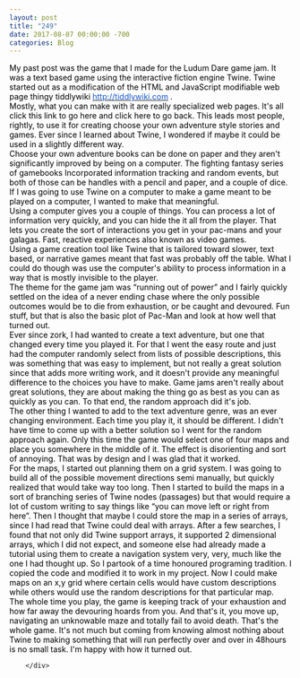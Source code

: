 ```yaml
---
layout: post
title: "249"
date: 2017-08-07 00:00:00 -700
categories: Blog
---
```


<div class="blog-content">
				<div class="paragraph">&#8203;<span style="color:rgb(0, 0, 0)">My past post was the game that I made for the Ludum Dare game jam. It was a text based game using the interactive fiction engine Twine. Twine started out as a modification of the HTML and JavaScript modifiable web page thingy tiddlywiki </span><a href="http://tiddlywiki.com/"><span style="color:rgb(17, 85, 204)">http://tiddlywiki.com</span></a><span style="color:rgb(0, 0, 0)"> .</span><br><span style="color:rgb(0, 0, 0)">Mostly, what you can make with it are really specialized web pages. It's all click this link to go here and click here to go back. This leads most people, rightly, to use it for creating choose your own adventure style stories and games. Ever since I learned about Twine, I wondered if maybe it could be used in a slightly different way. </span><br><span style="color:rgb(0, 0, 0)">Choose your own adventure books can be done on paper and they aren't significantly improved by being on a computer. The fighting fantasy series of gamebooks Incorporated information tracking and random events, but both of those can be handles with a pencil and paper, and a couple of dice. If I was going to use Twine on a computer to make a game meant to be played on a computer, I wanted to make that meaningful. </span><br><span style="color:rgb(0, 0, 0)">Using a computer gives you a couple of things. You can process a lot of information very quickly, and you can hide the it all from the player. That lets you create the sort of interactions you get in your pac-mans and your galagas. Fast, reactive experiences also known as video games.</span><br><span style="color:rgb(0, 0, 0)">Using a game creation tool like Twine that is tailored toward slower, text based, or narrative games meant that fast was probably off the table. What I could do though was use the computer's ability to process information in a way that is mostly invisible to the player. </span><br><span style="color:rgb(0, 0, 0)">The theme for the game jam was &ldquo;running out of power&rdquo; and I fairly quickly settled on the idea of a never ending chase where the only possible outcomes would be to die from exhaustion, or be caught and devoured. Fun stuff, but that is also the basic plot of Pac-Man and look at how well that turned out.</span><br><span style="color:rgb(0, 0, 0)">Ever since zork, I had wanted to create a text adventure, but one that changed every time you played it. For that I went the easy route and just had the computer randomly select from lists of possible descriptions, this was something that was easy to implement, but not really a great solution since that adds more writing work, and it doesn't provide any meaningful difference to the choices you have to make. Game jams aren't really about great solutions, they are about making the thing go as best as you can as quickly as you can. To that end, the random approach did it's job. </span><br><span style="color:rgb(0, 0, 0)">The other thing I wanted to add to the text adventure genre, was an ever changing environment. Each time you play it, it should be different. I didn't have time to come up with a better solution so I went for the random approach again. Only this time the game would select one of four maps and place you somewhere in the middle of it. The effect is disorienting and sort of annoying. That was by design and I was glad that it worked. </span><br><span style="color:rgb(0, 0, 0)">For the maps, I started out planning them on a grid system. I was going to build all of the possible movement directions semi manually, but quickly realized that would take way too long. Then I started to build the maps in a sort of branching series of Twine nodes (passages) but that would require a lot of custom writing to say things like &ldquo;you can move left or right from here&rdquo;. Then I thought that maybe I could store the map in a series of arrays, since I had read that Twine could deal with arrays. After a few searches, I found that not only did Twine support arrays, it supported 2 dimensional arrays, which I did not expect, and someone else had already made a tutorial using them to create a navigation system very, very, much like the one I had thought up. So I partook of a time honoured programing tradition. I copied the code and modified it to work in my project. Now I could make maps on an x,y grid where certain cells would have custom descriptions while others would use the random descriptions for that particular map. </span><br><span style="color:rgb(0, 0, 0)">The whole time you play, the game is keeping track of your exhaustion and how far away the devouring hoards from you. And that's it, you move up, navigating an unknowable maze and totally fail to avoid death. That's the whole game. It's not much but coming from knowing almost nothing about Twine to making something that will run perfectly over and over in 48hours is no small task. I'm happy with how it turned out.</span></div>

		</div>
        